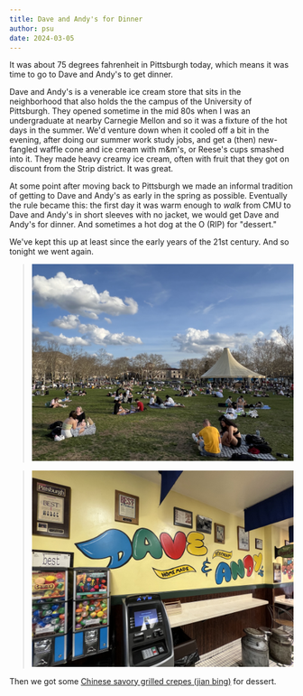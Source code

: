 ```yaml
---
title: Dave and Andy's for Dinner
author: psu
date: 2024-03-05
---
```


It was about 75 degrees fahrenheit in Pittsburgh today, which means it was time to go to
Dave and Andy's to get dinner.

Dave and Andy's is a venerable ice cream store that sits in the neighborhood that also
holds the the campus of the University of Pittsburgh. They opened sometime in the mid 80s
when I was an undergraduate at nearby Carnegie Mellon and so it was a fixture of the hot
days in the summer. We'd venture down when it cooled off a bit in the evening, after doing
our summer work study jobs, and get a (then) new-fangled waffle cone and ice cream with
m&m's, or Reese's cups smashed into it. They made heavy creamy ice cream, often with fruit
that they got on discount from the Strip district. It was great.

At some point after moving back to Pittsburgh we made an informal tradition of getting to
Dave and Andy's as early in the spring as possible. Eventually the rule became this: the
first day it was warm enough to _walk_ from CMU to Dave and Andy's in short sleeves with
no jacket, we would get Dave and Andy's for dinner. And sometimes a hot dog at the O (RIP)
for "dessert."

We've kept this up at least since the early years of the 21st century. And so tonight we
went again.

> <a href="../images/IMG_9671.jpeg"><img src="../images/IMG_9671.jpeg" width=500
title="It's 75F in Pittsburgh today and all the students are out on the lawn in front of the Pitt library." alt="It's 75F in Pittsburgh today and all the students are out on the lawn in front of the Pitt library."></a>

> <a href="../images/IMG_9682.jpeg"><img src="../images/IMG_9682.jpeg" width=500
title="dave and andy's" alt="the wall at dave and andy's with the logo on it"></a>

Then we got some <a
href="https://www.pennsylvasia.com/2022/10/newish-food-truck-in-oakland-hundred.html">Chinese
savory grilled crepes (jian bing)</a> for dessert.
